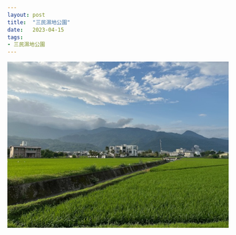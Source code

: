 ```yaml
---
layout: post
title:  "三民濕地公園"
date:   2023-04-15
tags:
- 三民濕地公園
---
```

![三民濕地公園](/media/2023-04-15-三民濕地公園.jpeg)